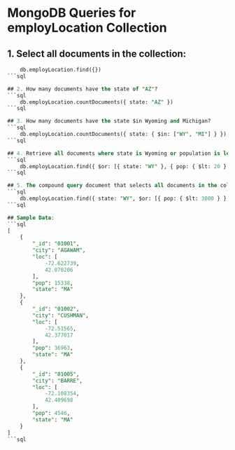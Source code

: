 # MongoDB Queries for employLocation Collection

## 1. Select all documents in the collection:
```sql
    db.employLocation.find({})
```sql

## 2. How many documents have the state of "AZ"?
```sql
    db.employLocation.countDocuments({ state: "AZ" })
```sql

## 3. How many documents have the state $in Wyoming and Michigan?
```sql
    db.employLocation.countDocuments({ state: { $in: ["WY", "MI"] } })
```sql

## 4. Retrieve all documents where state is Wyoming or population is less than 20 in order by city:
```sql
    db.employLocation.find({ $or: [{ state: "WY" }, { pop: { $lt: 20 } }] }).sort({ city: 1 })
```sql

## 5. The compound query document that selects all documents in the collection where the state is Wyoming and either population is less than ($lt) 3000 or city starts with the character U:
```sql
    db.employLocation.find({ state: "WY", $or: [{ pop: { $lt: 3000 } }, { city: /^U/ }] })
```sql

## Sample Data:
```sql
[
    {
        "_id": "01001",
        "city": "AGAWAM",
        "loc": [
            -72.622739,
            42.070206
        ],
        "pop": 15338,
        "state": "MA"
    },
    {
        "_id": "01002",
        "city": "CUSHMAN",
        "loc": [
            -72.51565,
            42.377017
        ],
        "pop": 36963,
        "state": "MA"
    },
    {
        "_id": "01005",
        "city": "BARRE",
        "loc": [
            -72.108354,
            42.409698
        ],
        "pop": 4546,
        "state": "MA"
    }
]
```sql


